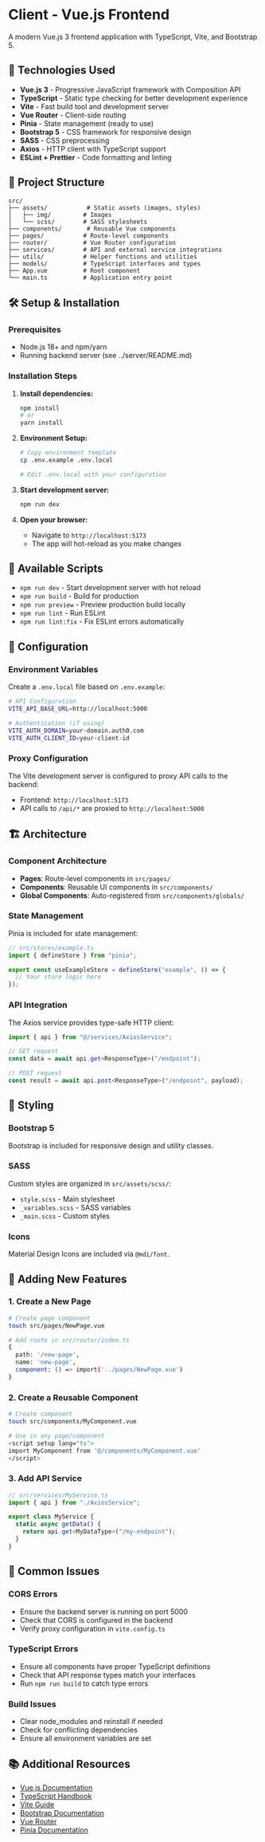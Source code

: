 # Client - Vue.js Frontend

A modern Vue.js 3 frontend application with TypeScript, Vite, and Bootstrap 5.

## 🚀 Technologies Used

- **Vue.js 3** - Progressive JavaScript framework with Composition API
- **TypeScript** - Static type checking for better development experience
- **Vite** - Fast build tool and development server
- **Vue Router** - Client-side routing
- **Pinia** - State management (ready to use)
- **Bootstrap 5** - CSS framework for responsive design
- **SASS** - CSS preprocessing
- **Axios** - HTTP client with TypeScript support
- **ESLint + Prettier** - Code formatting and linting

## 📁 Project Structure

```
src/
├── assets/           # Static assets (images, styles)
│   ├── img/         # Images
│   └── scss/        # SASS stylesheets
├── components/       # Reusable Vue components
├── pages/           # Route-level components
├── router/          # Vue Router configuration
├── services/        # API and external service integrations
├── utils/           # Helper functions and utilities
├── models/          # TypeScript interfaces and types
├── App.vue          # Root component
└── main.ts          # Application entry point
```

## 🛠️ Setup & Installation

### Prerequisites

- Node.js 18+ and npm/yarn
- Running backend server (see ../server/README.md)

### Installation Steps

1. **Install dependencies:**

   ```bash
   npm install
   # or
   yarn install
   ```

2. **Environment Setup:**

   ```bash
   # Copy environment template
   cp .env.example .env.local

   # Edit .env.local with your configuration
   ```

3. **Start development server:**

   ```bash
   npm run dev
   ```

4. **Open your browser:**
   - Navigate to `http://localhost:5173`
   - The app will hot-reload as you make changes

## 📜 Available Scripts

- `npm run dev` - Start development server with hot reload
- `npm run build` - Build for production
- `npm run preview` - Preview production build locally
- `npm run lint` - Run ESLint
- `npm run lint:fix` - Fix ESLint errors automatically

## 🔧 Configuration

### Environment Variables

Create a `.env.local` file based on `.env.example`:

```bash
# API Configuration
VITE_API_BASE_URL=http://localhost:5000

# Authentication (if using)
VITE_AUTH_DOMAIN=your-domain.auth0.com
VITE_AUTH_CLIENT_ID=your-client-id
```

### Proxy Configuration

The Vite development server is configured to proxy API calls to the backend:

- Frontend: `http://localhost:5173`
- API calls to `/api/*` are proxied to `http://localhost:5000`

## 🏗️ Architecture

### Component Architecture

- **Pages**: Route-level components in `src/pages/`
- **Components**: Reusable UI components in `src/components/`
- **Global Components**: Auto-registered from `src/components/globals/`

### State Management

Pinia is included for state management:

```typescript
// src/stores/example.ts
import { defineStore } from "pinia";

export const useExampleStore = defineStore("example", () => {
  // Your store logic here
});
```

### API Integration

The Axios service provides type-safe HTTP client:

```typescript
import { api } from "@/services/AxiosService";

// GET request
const data = await api.get<ResponseType>("/endpoint");

// POST request
const result = await api.post<ResponseType>("/endpoint", payload);
```

## 🎨 Styling

### Bootstrap 5

Bootstrap is included for responsive design and utility classes.

### SASS

Custom styles are organized in `src/assets/scss/`:

- `style.scss` - Main stylesheet
- `_variables.scss` - SASS variables
- `_main.scss` - Custom styles

### Icons

Material Design Icons are included via `@mdi/font`.

## 🧪 Adding New Features

### 1. Create a New Page

```bash
# Create page component
touch src/pages/NewPage.vue

# Add route in src/router/index.ts
{
  path: '/new-page',
  name: 'new-page',
  component: () => import('../pages/NewPage.vue')
}
```

### 2. Create a Reusable Component

```bash
# Create component
touch src/components/MyComponent.vue

# Use in any page/component
<script setup lang="ts">
import MyComponent from '@/components/MyComponent.vue'
</script>
```

### 3. Add API Service

```typescript
// src/services/MyService.ts
import { api } from "./AxiosService";

export class MyService {
  static async getData() {
    return api.get<MyDataType>("/my-endpoint");
  }
}
```

## 🚨 Common Issues

### CORS Errors

- Ensure the backend server is running on port 5000
- Check that CORS is configured in the backend
- Verify proxy configuration in `vite.config.ts`

### TypeScript Errors

- Ensure all components have proper TypeScript definitions
- Check that API response types match your interfaces
- Run `npm run build` to catch type errors

### Build Issues

- Clear node_modules and reinstall if needed
- Check for conflicting dependencies
- Ensure all environment variables are set

## 📚 Additional Resources

- [Vue.js Documentation](https://vuejs.org/)
- [TypeScript Handbook](https://www.typescriptlang.org/docs/)
- [Vite Guide](https://vitejs.dev/guide/)
- [Bootstrap Documentation](https://getbootstrap.com/docs/5.3/)
- [Vue Router](https://router.vuejs.org/)
- [Pinia Documentation](https://pinia.vuejs.org/)
